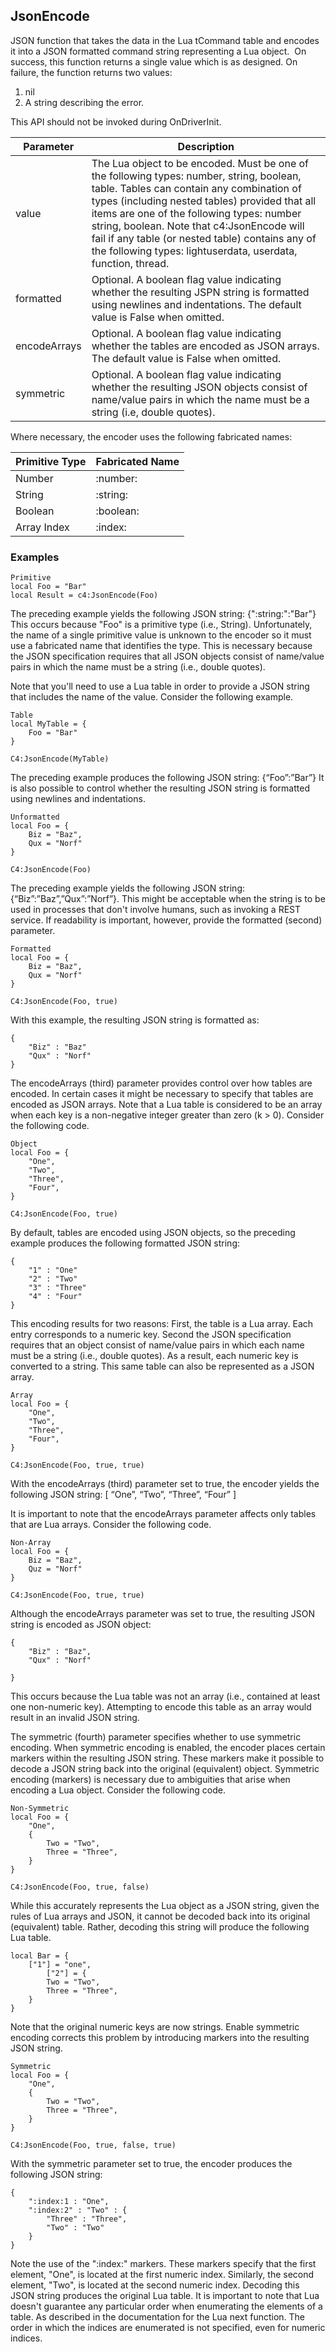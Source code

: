 ## JsonEncode

JSON function that takes the data in the Lua tCommand table and encodes it into a JSON formatted command string
representing a Lua object. 
On success, this function returns a single value which is as designed. On failure, the function returns two
values:

1. nil
2. A string describing the error.

This API should not be invoked during OnDriverInit.


| Parameter | Description |
| --- | --- |
| value | The Lua object to be encoded. Must be one of the following types: number, string, boolean, table. Tables can contain any combination of types (including nested tables) provided that all  items are one of the following types: number string, boolean. Note that c4:JsonEncode will fail  if any table  (or nested table) contains any of the following types: lightuserdata, userdata, function, thread. |
| formatted | Optional. A boolean flag value indicating whether the resulting JSPN string is formatted using newlines and indentations. The default value is False when omitted. |
encodeArrays | Optional. A boolean flag value indicating whether the tables are encoded as JSON arrays. The default value is False when omitted. |
| symmetric | Optional. A boolean flag value indicating whether the resulting JSON objects consist of name/value pairs in which the name must be a string (i.e, double quotes). 

Where necessary, the encoder uses the following fabricated names:

| Primitive Type | Fabricated Name |
| --- | --- |
| Number | :number: |
| String | :string: |
| Boolean | :boolean: |
| Array Index | :index: |


### Examples

```
Primitive
local Foo = "Bar"
local Result = c4:JsonEncode(Foo)
```

The preceding example yields the following JSON string: {":string:":"Bar"} This occurs because "Foo" is a primitive type (i.e., String). Unfortunately, the name of a single primitive value is unknown to the encoder so it must use a fabricated name that identifies the type. This is necessary because the JSON specification requires that all JSON objects consist of name/value pairs in which the name must be a string (i.e., double quotes).

Note that you'll need to use a Lua table in order to provide a JSON string that includes the name of the value.
Consider the following example.

```
Table
local MyTable = {
	Foo = "Bar"
}
```

`C4:JsonEncode(MyTable)`

The preceding example produces the following JSON string: {“Foo”:”Bar”} It is also possible to control whether the resulting JSON string is formatted using newlines and indentations.

```
Unformatted
local Foo = {
	Biz = "Baz",
	Qux = "Norf"
}
```

`C4:JsonEncode(Foo)`

The preceding example yields the following JSON string: {“Biz”:”Baz”,”Qux”:”Norf”}. This might be acceptable when the string is to be used in processes that don't involve humans, such as invoking  a REST service. If readability is important, however, provide the formatted (second) parameter.

```
Formatted
local Foo = {
	Biz = "Baz",
	Qux = "Norf"
}
```

`C4:JsonEncode(Foo, true)`

With this example, the resulting JSON string is formatted as:

```
{
	"Biz" : "Baz"
	"Qux" : "Norf"
} 
```

The encodeArrays (third) parameter provides control over how tables are encoded. In certain cases it might be necessary to specify that tables are encoded as JSON arrays. Note that a Lua table is considered to be an array when each key is a non-negative integer greater than zero (k \> 0). Consider the following code.

```
Object
local Foo = {
	"One",
	"Two",
	"Three",
	"Four",
}
```

`C4:JsonEncode(Foo, true)`

By default, tables are encoded using JSON objects, so the preceding example produces the following formatted 
JSON string:

```
{
	"1" : "One"
	"2" : "Two"
	"3" : "Three"
	"4" : "Four"
}
```

This encoding results for two reasons: First, the table is a Lua array. Each entry corresponds to a numeric key. Second the JSON specification requires that an object consist of name/value pairs in which each name must be a string (i.e., double quotes). As a result, each numeric key is converted to a string. This same table can also be represented as a JSON array.

```
Array
local Foo = {
	"One",
	"Two",
	"Three",
	"Four",
}
```

`C4:JsonEncode(Foo, true, true)`

With the encodeArrays (third) parameter set to true, the encoder yields the following JSON string: [ “One”,
“Two”, “Three”, “Four” ]

It is important to note that the encodeArrays parameter affects only tables that are Lua arrays. Consider the following code.

```
Non-Array
local Foo = {
	Biz = "Baz",
	Quz = "Norf"
}
```

`C4:JsonEncode(Foo, true, true)`

Although the encodeArrays parameter was set to true, the resulting JSON string is encoded as JSON object:

```
{
	"Biz" : "Baz",
	"Qux" : "Norf"

}
```

This occurs because the Lua table was not an array (i.e., contained at least one non-numeric key). Attempting to encode this table as an array would result in an invalid JSON string.

The symmetric (fourth) parameter specifies whether to use symmetric encoding. When symmetric encoding is enabled, the encoder places certain markers within the resulting JSON string. These markers make it possible to decode a JSON string back into the original (equivalent) object. Symmetric encoding (markers) is necessary due to ambiguities that arise when encoding a Lua object. Consider the following code.

```
Non-Symmetric
local Foo = {
	"One",
	{
		Two = "Two",
		Three = "Three",
	}
}
```


`C4:JsonEncode(Foo, true, false)`

While this accurately represents the Lua object as a JSON string, given the rules of Lua arrays and JSON, it cannot be decoded back into its original (equivalent) table. Rather, decoding this string will produce the following Lua table.

```
local Bar = {
	["1"] = "one",
		["2"] = {
		Two = "Two",
		Three = "Three",
	}
}
```

Note that the original numeric keys are now strings. Enable symmetric encoding corrects this problem by introducing markers into the resulting JSON string.

```
Symmetric
local Foo = {
	"One",
	{
		Two = "Two",
		Three = "Three",
    }
}
```

`C4:JsonEncode(Foo, true, false, true)`

With the symmetric parameter set to true, the encoder produces the following JSON string:

```
{
	":index:1 : "One",
	":index:2" : "Two" : {
		"Three" : "Three",
		"Two" : "Two"
	}
}
```

Note the use of the ":index:" markers. These markers specify that the first element, "One", is located at the first numeric index. Similarly, the second element, "Two", is located at the second numeric index. Decoding this JSON string produces the original Lua table. It is important to note that Lua doesn't guarantee any particular order when enumerating the elements of a table. As described in the documentation for the Lua next function. The order in which the indices are enumerated is not specified, even for numeric indices.